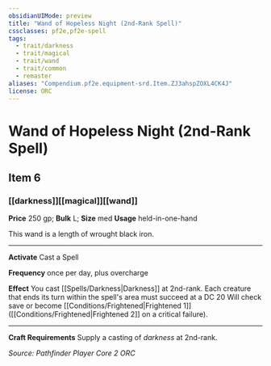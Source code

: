 ```yaml
---
obsidianUIMode: preview
title: "Wand of Hopeless Night (2nd-Rank Spell)"
cssclasses: pf2e,pf2e-spell
tags:
  - trait/darkness
  - trait/magical
  - trait/wand
  - trait/common
  - remaster
aliases: "Compendium.pf2e.equipment-srd.Item.ZJ3ahspZOXL4CK4J"
license: ORC
---
```

# Wand of Hopeless Night (2nd-Rank Spell)
## Item 6
### [[darkness]][[magical]][[wand]]


**Price** 250 gp; 
**Bulk** L; **Size** med
**Usage** held-in-one-hand

This wand is a length of wrought black iron.

* * *

**Activate** Cast a Spell

**Frequency** once per day, plus overcharge

**Effect** You cast [[Spells/Darkness|Darkness]] at 2nd-rank. Each creature that ends its turn within the spell's area must succeed at a DC 20 Will check save or become [[Conditions/Frightened|Frightened 1]] ([[Conditions/Frightened|Frightened 2]] on a critical failure).

* * *

**Craft Requirements** Supply a casting of _darkness_ at 2nd-rank.

*Source: Pathfinder Player Core 2*
*ORC*